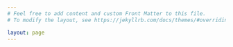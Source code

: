 ```yaml
---
# Feel free to add content and custom Front Matter to this file.
# To modify the layout, see https://jekyllrb.com/docs/themes/#overriding-theme-defaults

layout: page
---
```

<style>
.site-header {
  background-image: url('PCB_Image.jpg');
  background-size: cover;
  background-attachment: fixed;
  background-repeat: no-repeat;
  background-position: center center;
  height: 100px;
}

.wrapper {
	color: white;
}
.trigger {
	color: white;
}
</style>

